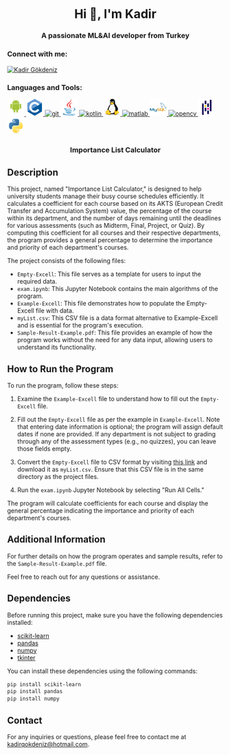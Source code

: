 <h1 align="center">Hi 👋, I'm Kadir</h1>
<h3 align="center">A passionate ML&AI developer from Turkey</h3>

<h3 align="left">Connect with me:</h3>
<p align="left">
<a href="https://linkedin.com/in/Kadir Gökdeniz" target="blank"><img align="center" src="https://raw.githubusercontent.com/rahuldkjain/github-profile-readme-generator/master/src/images/icons/Social/linked-in-alt.svg" alt="Kadir Gökdeniz" height="30" width="40" /></a>
</p>

<h3 align="left">Languages and Tools:</h3>
<p align="left"> <a href="https://developer.android.com" target="_blank" rel="noreferrer"> <img src="https://raw.githubusercontent.com/devicons/devicon/master/icons/android/android-original-wordmark.svg" alt="android" width="40" height="40"/> </a> <a href="https://www.cprogramming.com/" target="_blank" rel="noreferrer"> <img src="https://raw.githubusercontent.com/devicons/devicon/master/icons/c/c-original.svg" alt="c" width="40" height="40"/> </a> <a href="https://git-scm.com/" target="_blank" rel="noreferrer"> <img src="https://www.vectorlogo.zone/logos/git-scm/git-scm-icon.svg" alt="git" width="40" height="40"/> </a> <a href="https://www.java.com" target="_blank" rel="noreferrer"> <img src="https://raw.githubusercontent.com/devicons/devicon/master/icons/java/java-original.svg" alt="java" width="40" height="40"/> </a> <a href="https://kotlinlang.org" target="_blank" rel="noreferrer"> <img src="https://www.vectorlogo.zone/logos/kotlinlang/kotlinlang-icon.svg" alt="kotlin" width="40" height="40"/> </a> <a href="https://www.linux.org/" target="_blank" rel="noreferrer"> <img src="https://raw.githubusercontent.com/devicons/devicon/master/icons/linux/linux-original.svg" alt="linux" width="40" height="40"/> </a> <a href="https://www.mathworks.com/" target="_blank" rel="noreferrer"> <img src="https://upload.wikimedia.org/wikipedia/commons/2/21/Matlab_Logo.png" alt="matlab" width="40" height="40"/> </a> <a href="https://www.mysql.com/" target="_blank" rel="noreferrer"> <img src="https://raw.githubusercontent.com/devicons/devicon/master/icons/mysql/mysql-original-wordmark.svg" alt="mysql" width="40" height="40"/> </a> <a href="https://opencv.org/" target="_blank" rel="noreferrer"> <img src="https://www.vectorlogo.zone/logos/opencv/opencv-icon.svg" alt="opencv" width="40" height="40"/> </a> <a href="https://pandas.pydata.org/" target="_blank" rel="noreferrer"> <img src="https://raw.githubusercontent.com/devicons/devicon/2ae2a900d2f041da66e950e4d48052658d850630/icons/pandas/pandas-original.svg" alt="pandas" width="40" height="40"/> </a> <a href="https://www.python.org" target="_blank" rel="noreferrer"> <img src="https://raw.githubusercontent.com/devicons/devicon/master/icons/python/python-original.svg" alt="python" width="40" height="40"/> </a> </p>

<h3 align="center">Importance List Calculator</h3>

## Description

This project, named "Importance List Calculator," is designed to help university students manage their busy course schedules efficiently. It calculates a coefficient for each course based on its AKTS (European Credit Transfer and Accumulation System) value, the percentage of the course within its department, and the number of days remaining until the deadlines for various assessments (such as Midterm, Final, Project, or Quiz). By computing this coefficient for all courses and their respective departments, the program provides a general percentage to determine the importance and priority of each department's courses.

The project consists of the following files:
- `Empty-Excell`: This file serves as a template for users to input the required data.
- `exam.ipynb`: This Jupyter Notebook contains the main algorithms of the program.
- `Example-Excell`: This file demonstrates how to populate the Empty-Excell file with data.
- `myList.csv`: This CSV file is a data format alternative to Example-Excell and is essential for the program's execution.
- `Sample-Result-Example.pdf`: This file provides an example of how the program works without the need for any data input, allowing users to understand its functionality.

## How to Run the Program

To run the program, follow these steps:

1. Examine the `Example-Excell` file to understand how to fill out the `Empty-Excell` file.

2. Fill out the `Empty-Excell` file as per the example in `Example-Excell`. Note that entering date information is optional; the program will assign default dates if none are provided. If any department is not subject to grading through any of the assessment types (e.g., no quizzes), you can leave those fields empty.

3. Convert the `Empty-Excell` file to CSV format by visiting [this link](https://cloudconvert.com/xlsx-to-csv) and download it as `myList.csv`. Ensure that this CSV file is in the same directory as the project files.

4. Run the `exam.ipynb` Jupyter Notebook by selecting "Run All Cells."

The program will calculate coefficients for each course and display the general percentage indicating the importance and priority of each department's courses.

## Additional Information

For further details on how the program operates and sample results, refer to the `Sample-Result-Example.pdf` file.

Feel free to reach out for any questions or assistance.

## Dependencies

Before running this project, make sure you have the following dependencies installed:

- [scikit-learn](https://scikit-learn.org/stable/index.html)
- [pandas](https://pandas.pydata.org/)
- [numpy](https://numpy.org/)
- [tkinter](https://docs.python.org/3/library/tkinter.html)

You can install these dependencies using the following commands:

```bash
pip install scikit-learn
pip install pandas
pip install numpy
```
## Contact
For any inquiries or questions, please feel free to contact me at kadirqokdeniz@hotmail.com.
